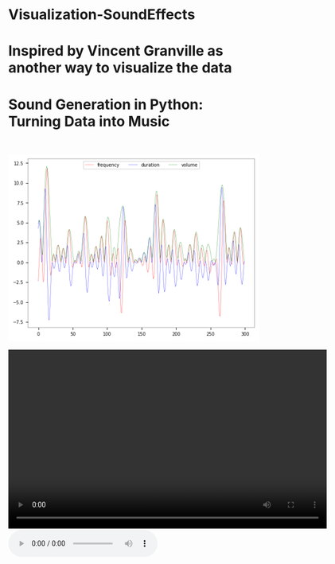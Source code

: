 # Visualization-SoundEffects
# Inspired by Vincent Granville as another way to visualize the data
# Sound Generation in Python: Turning Data into Music
 


<br>

![ANN GraphViz](./pictures/Frequency.png "ANN GraphViz")

<video width="640" height="360" controls>
  <source src="./notebooks/sound.mp4" type="video/mp4">
  Your browser does not support the video tag.
</video>

<audio controls>
  <source src="./notebooks/sound.mp4" type="audio/mp4">
  Your browser does not support the audio tag.
</audio>